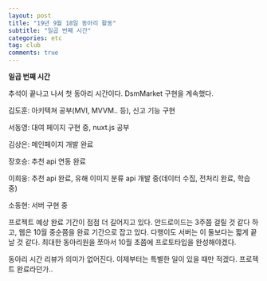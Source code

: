 ```yaml
---
layout: post
title: "19년 9월 18일 동아리 활동"
subtitle: "일곱 번째 시간"
categories: etc
tag: club
comments: true
---
```


**일곱 번째 시간**

추석이 끝나고 나서 첫 동아리 시간이다. DsmMarket 구현을 계속했다.

 김도훈: 아키텍쳐 공부(MVI, MVVM.. 등), 신고 기능 구현

 서동영: 대여 페이지 구현 중, nuxt.js 공부

 김상은: 메인페이지 개발 완료

 장호승: 추천 api 연동 완료

 이희웅: 추천 api 완료, 유해 이미지 분류 api 개발 중(데이터 수집, 전처리 완료, 학습 중)

 소동현: 서버 구현 중

프로젝트 예상 완료 기간이 점점 더 길어지고 있다. 안드로이드는 3주쯤 걸릴 것 같다 하고, 웹은 10월 중순쯤을 완료 기간으로 잡고 있다. 다행이도 서버는 이 둘보다는 짧게 끝날 것 같다. 최대한 동아리원을 쪼아서 10월 초쯤에 프로토타입을 완성해야겠다.

동아리 시간 리뷰가 의미가 없어진다. 이제부터는 특별한 일이 있을 때만 적겠다. 프로젝트 완료라던가..
